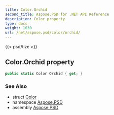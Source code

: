 ```yaml
---
title: Color.Orchid
second_title: Aspose.PSD for .NET API Reference
description: Color property. 
type: docs
weight: 1030
url: /net/aspose.psd/color/orchid/
---
```

{{< psd/tize >}}
## Color.Orchid property

```csharp
public static Color Orchid { get; }
```

### See Also

* struct [Color](../)
* namespace [Aspose.PSD](../../color/)
* assembly [Aspose.PSD](../../../)


